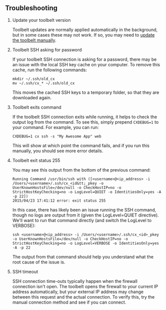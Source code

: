<!-- usedin: [ _legacy_docker/stack-management/ssh-to-server.md, _maestro/stack-management/ssh-to-server.md, _node/stack-management/ssh-to-server.md, _rails/stack-management/ssh-to-server.md] -->


## Troubleshooting

1.  Update your toolbelt version

	Toolbelt updates are normally applied automatically in the background, but in some cases these may not work. If so, you may need to [update the toolbelt manually](https://cloud66-help.helpscoutdocs.com/toolbelt/toolbelt-introduction#update). 

2.  Toolbelt SSH asking for password
	
	If your toolbelt SSH connection is asking for a password, there may be an issue with the local SSH key cache on your computer. To remove this cache, run the following commands:

		mkdir ~/.ssh/old_cx
		mv ~/.ssh/cx_* ~/.ssh/old_cx

	This moves the cached SSH keys to a temporary folder, so that they are downloaded again.

3.  Toolbelt exits command
	
	If the toolbelt SSH connection exits while running, it helps to check the output log from the command. To see this, simply prepend `CXDEBUG=1` to your command. For example, you can run:

		CXDEBUG=1 cx ssh -s "My Awesome App" web

	This will show at which point the command fails, and if you run this manually, you should see more error details. 


4.  Toolbelt exit status 255

	You may see this output from the bottom of the previous command:
	
		Running Command /usr/bin/ssh with ([<username>@<ip_address> -i /Users/<username>/.ssh/cx_<id&tt;_pkey -o UserKnownHostsFile=/dev/null -o CheckHostIP=no -o StrictHostKeyChecking=no -o LogLevel=QUIET -o IdentitiesOnly=yes -A -p 22])
		2015/04/23 17:41:12 error: exit status 255

	In this case, there has likely been an issue running the SSH command, though no logs are output from it (given the LogLevel=QUIET directive). We'll want to run that command directly (and switch the LogLevel to VERBOSE):

		ssh <username>@<ip_address> -i /Users/<username>/.ssh/cx_<id>_pkey -o UserKnownHostsFile=/dev/null -o CheckHostIP=no -o StrictHostKeyChecking=no -o LogLevel=VERBOSE -o IdentitiesOnly=yes -A -p 22

	The output from that command should help you understand what the root cause of the issue is. 

5.  SSH timeout

	SSH connection time-outs typically happen when the firewall connection isn't open. The toolbelt opens the firewall to your current IP address automatically, but your external IP address may change between this request and the actual connection. To verify this, try the manual connection method and see if you can connect.